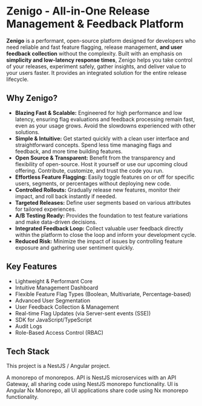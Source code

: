 # Zenigo - All-in-One Release Management & Feedback Platform

**Zenigo** is a performant, open-source platform designed for developers who need reliable and fast feature flagging, release management, **and user feedback collection** without the complexity. Built with an emphasis on **simplicity and low-latency response times**, Zenigo helps you take control of your releases, experiment safely, gather insights, and deliver value to your users faster. It provides an integrated solution for the entire release lifecycle.

## Why Zenigo?

*   **Blazing Fast & Scalable:** Engineered for high performance and low latency, ensuring flag evaluations and feedback processing remain fast, even as your usage grows. Avoid the slowdowns experienced with other solutions.
*   **Simple & Intuitive:** Get started quickly with a clean user interface and straightforward concepts. Spend less time managing flags and feedback, and more time building features.
*   **Open Source & Transparent:** Benefit from the transparency and flexibility of open-source. Host it yourself or use our upcoming cloud offering. Contribute, customize, and trust the code you run.
*   **Effortless Feature Flagging:** Easily toggle features on or off for specific users, segments, or percentages without deploying new code.
*   **Controlled Rollouts:** Gradually release new features, monitor their impact, and roll back instantly if needed.
*   **Targeted Releases:** Define user segments based on various attributes for tailored experiences.
*   **A/B Testing Ready:** Provides the foundation to test feature variations and make data-driven decisions.
*   **Integrated Feedback Loop:** Collect valuable user feedback directly within the platform to close the loop and inform your development cycle.
*   **Reduced Risk:** Minimize the impact of issues by controlling feature exposure and gathering user sentiment quickly.

## Key Features

*   Lightweight & Performant Core
*   Intuitive Management Dashboard
*   Flexible Feature Flag Types (Boolean, Multivariate, Percentage-based)
*   Advanced User Segmentation
*   User Feedback Collection & Management
*   Real-time Flag Updates (via Server-sent events (SSE))
*   SDK for JavaScript/TypeScript
*   Audit Logs
*   Role-Based Access Control (RBAC)

## Tech Stack
This project is a NestJS / Angular project.

A monorepo of monorepos.
API is NestJS microservices with an API Gateway, all sharing code using NestJS monorepo functionality.
UI is Angular Nx Monorepo, all UI applications share code using Nx monorepo functionality.

